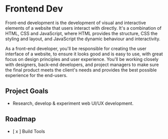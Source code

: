 # Frontend Dev

Front-end development is the development of visual and interactive elements of a website that users interact with directly. It's a combination of HTML, CSS and JavaScript, where HTML provides the structure, CSS the styling and layout, and JavaScript the dynamic behaviour and interactivity.

As a front-end developer, you'll be responsible for creating the user interface of a website, to ensure it looks good and is easy to use, with great focus on design principles and user experience. You'll be working closely with designers, back-end developers, and project managers to make sure the final product meets the client's needs and provides the best possible experience for the end-users.

## Project Goals

- Research, develop & experiment web UI/UX development.

## Roadmap

- [ x ] Build Tools